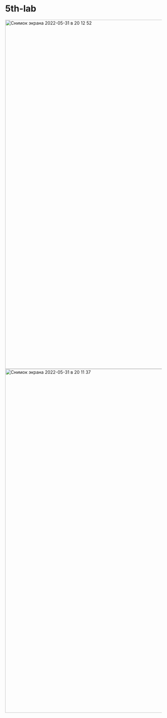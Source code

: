 # 5th-lab
<img width="1125" alt="Снимок экрана 2022-05-31 в 20 12 52" src="https://user-images.githubusercontent.com/80835036/171233810-ef6dd051-8fc5-462b-9b29-d326ecd17592.png">
<img width="1108" alt="Снимок экрана 2022-05-31 в 20 11 37" src="https://user-images.githubusercontent.com/80835036/171233585-46bf820d-8293-45b7-8481-c207ff4755fa.png">
